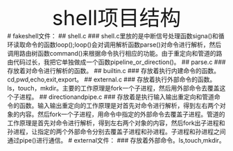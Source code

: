 <div align='center' ><font size='70'>shell项目结构</font></div>
# fakeshell文件：
## shell.c  
### shell.c里放的是中断信号处理函数signa()和循环读取命令的函数loop();loop()会对调用解析函数parse()对命令进行解析，然后调用路由树函数command()来根据命令执行相应的功能。由于重定向和管道的路由代码过长，我把它单独做成一个函数pipeline_or_direction()。
## parse.c
### 存放着对命令进行解析的函数。
## builtin.c
### 存放着执行内建命令的函数。cd,pwd,echo,exit,export。
## external.c
### 存放着执行外部命令的函数。ls，touch，mkdir。主要的工作原理是fork一个子进程，然后用外部命令去覆盖这个子进程。
## directionandpipe.c
### 存放着是执行输入输出重定向和管道命令的函数。输入输出重定向的工作原理是对首先对命令进行解析，得到左右两个对象的内容。然后fork一个子进程，用命令中指定的外部命令去覆盖子进程。管道的工作原理是首先对命令进行解析，得到左右两个对象的内容，然后fork出子进程和孙进程，让指定的两个外部命令分别去覆盖子进程和孙进程。子进程和孙进程之间通过pipe()进行通信。
# external文件：
### 存放着外部命令。ls,touch,mkdir。

